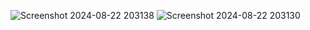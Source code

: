 ![Screenshot 2024-08-22 203138](https://github.com/user-attachments/assets/f82537ed-241b-42c0-8afb-78215a221586)
![Screenshot 2024-08-22 203130](https://github.com/user-attachments/assets/20441331-679e-4449-bc95-665493cf138f)
